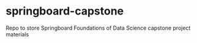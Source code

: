 # springboard-capstone
Repo to store Springboard Foundations of Data Science capstone project materials

